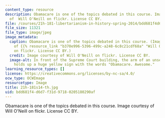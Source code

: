 ```yaml
---
content_type: resource
description: Obamacare is one of the topics debated in this course. Image courtesy
  of  Will O'Neill on flickr. License CC BY.
file: /courses/21h-181-libertarianism-in-history-spring-2014/bdd681f4d6d7f31d97180205180290af_21h-181s14-th.jpg
file_size: 11321
file_type: image/jpeg
image_metadata:
  caption: Obamacare is one of the topics debated in this course. (Image courtesy
    of {{% resource_link "b370e996-5396-499c-a248-6c8c21cdf68a" "Will O'Neill" %}}
    on flickr. License CC BY.)
  credit: Image courtesy of Will O'Neill on flickr. License CC BY.
  image-alt: In front of the Supreme Court building, the arm of an unseen demonstrator
    holds up a huge yellow sign with the words "Obamacare. Awesome."
learning_resource_types: []
license: https://creativecommons.org/licenses/by-nc-sa/4.0/
ocw_type: OCWImage
resourcetype: Image
title: 21h-181s14-th.jpg
uid: bdd681f4-d6d7-f31d-9718-0205180290af
---
```

Obamacare is one of the topics debated in this course. Image courtesy of  Will O'Neill on flickr. License CC BY.